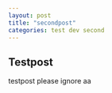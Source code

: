 ```yaml
---
layout: post
title: "secondpost"
categories: test dev second
---
```


## Testpost
testpost please ignore aa
